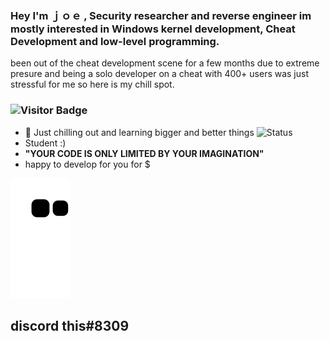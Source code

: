 ### Hey I'm ｊｏｅ , Security researcher and reverse engineer im mostly interested in Windows kernel development, Cheat Development and low-level programming. 
been out of the cheat development scene for a few months due to extreme presure and being a solo developer on a cheat with 400+ users was just stressful for me so here is my chill spot.

### ![Visitor Badge](https://visitor-badge.laobi.icu/badge?page_id=DefaultO.DefaultO)
- 🔭 Just chilling out and learning bigger and better things
![Status](https://github-readme-stats.vercel.app/api?username=Skengdoo&show_icons=true&hide_border=true&count_private=true&theme=buefy)
- Student :)
- **"YOUR CODE IS ONLY LIMITED BY YOUR IMAGINATION"**
- happy to develop for you for $



 ![Snake animation](https://github.com/rafaballerini/rafaballerini/blob/output/github-contribution-grid-snake.svg)

## discord this#8309
